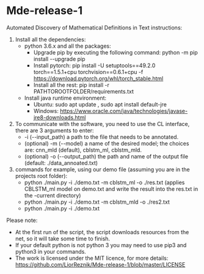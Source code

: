 # Mde-release-1
Automated Discovery of Mathematical Definitions in Text
instructions:
1.	Install all the dependencies:
    - python 3.6.x and all the packages:
      - Upgrade pip by executing the following command: python -m pip install --upgrade pip 
      - Install pytorch: pip install -U setuptools==49.2.0 torch==1.5.1+cpu torchvision==0.6.1+cpu -f https://download.pytorch.org/whl/torch_stable.html
      - Install all the rest: pip install -r PATHTOROOTFOLDER/requirements.txt
    - Install java runtime environment:
      - Ubuntu: sudo apt update , sudo apt install default-jre
      - Windows: https://www.oracle.com/java/technologies/javase-jre8-downloads.html
2. To communicate with the software, you need to use the CL interface, there are 3 arguments to enter:
   - -i (--input_path) a path to the file that needs to be annotated.
   - (optional) -m (--model) a name of the desired model; the choices are: cnn_mld (default), cblstm_ml, cblstm_mld.
   - (optional) -o (--output_path) the path and name of the output file (default: ./data_annoated.txt)
3. commands for example, using our demo file (assuming you are in the projects root folder):
   - python ./main.py -i ./demo.txt -m cblstm_ml -o ./res.txt (applies CBLSTM_ml model on demo.txt and write the result into the res.txt in the -current directory)
   - python ./main.py -i ./demo.txt -m cblstm_mld -o ./res2.txt  
   - python ./main.py -i ./demo.txt 
   
   
Please note:
- At the first run of the script, the script downloads resources from the net, so it will take some time to finish.
- If your default python is not python 3 you may need to use pip3 and python3 in your commands.
- The work is licensed under the MIT licence, for more details: https://github.com/LiorReznik/Mde-release-1/blob/master/LICENSE
